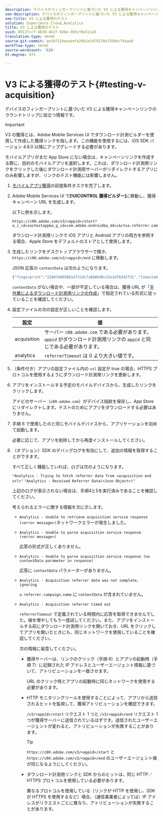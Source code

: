```yaml
---
description: デバイスのフィンガープリントに基づいた V3 による獲得キャンペーンリンクのラウンドトリップに役立つ情報です。
seo-description: デバイスのフィンガープリントに基づいた V3 による獲得キャンペーンリンクのラウンドトリップに役立つ情報です。
seo-title: V3 による獲得のテスト
solution: Experience Cloud,Analytics
title: V3 による獲得のテスト
uuid: 89137ccf-4839-4b37-926e-303cf8e511a5
translation-type: tm+mt
source-git-commit: ae16f224eeaeefa29b2e1479270a72694c79aaa0
workflow-type: tm+mt
source-wordcount: '620'
ht-degree: 97%

---
```



# V3 による獲得のテスト{#testing-v-acquisition}

デバイスのフィンガープリントに基づいた V3 による獲得キャンペーンリンクのラウンドトリップに役立つ情報です。

>[!IMPORTANT]
>
>V3 の獲得とは、Adobe Mobile Services UI でダウンロード計測ビルダーを使用して作成した獲得リンクを指します。この機能を使用するには、iOS SDK バージョン 4.6.0 以降にアップグレードする必要があります。

モバイルアプリがまだ App Store にない場合は、キャンペーンリンクを作成する際に、目的のモバイルアプリを選択します。これは、ダウンロード計測用リンクをクリックした後にダウンロード計測用サーバーがリダイレクトするアプリにのみ影響しますが、リンクのテスト機能には影響しません。

1. [モバイルアプリ獲得](/help/ios/acquisition-main/acquisition.md)の前提条件タスクを完了します。
1. Adobe Mobile Services UI で&#x200B;**[!UICONTROL 獲得ビルダー]**&#x200B;に移動し、獲得キャンペーン URL を生成します。

   以下に例を示します。

   ```
   https://c00.adobe.com/v3/<appid>/start?a_i_id=iostestapp&a_g_id=com.adobe.android&a_dd=i&ctxa.referrer.campaign.name=name&ctxa.referrer.campaign.trackingcode=trackingcode
   ```


   ダウンロード計測用リンクで iOS アプリと Android アプリの両方を参照する場合、Apple Store をデフォルトのストアとして使用します。
1. 生成したリンクをデスクトップブラウザーで開き、`https://c00.adobe.com/v3/<appid>/end` に移動します。

   JSON 応答の `contextData` は次のようになります。

   ```js
   {"fingerprint":"228d7e6058b1d731dc7a8b8bd0c15e1d78242f31","timestamp":1457989293,"appguid":"","contextData":{"a.referrer.campaign.name":"name","a.referrer.campaign.trackingcode":"trackingcode"}}.
   ```

   `contextData` がない場合や、一部が不足している場合は、獲得 URL が「[手作業によるダウンロード計測用リンクの作成](/help/using/acquisition-main/c-marketing-links-builder/acquisition-link-manual.md)」で指定されている形式に従っていることを確認してください。
1. 設定ファイルの次の設定が正しいことを確認します。

   | 設定 | 値 |
   |--- |--- |
   | acquisition | サーバー `c00.adobe.com` である必要があります。*`appid`* がダウンロード計測用リンクの *`appid`* と同じである必要があります。 |
   | analytics | `referrerTimeout` は 0 より大きい値です。 |


1. （条件付き）アプリの設定ファイル内の `ssl` 設定が true の場合、HTTPS プロトコルを使用するようにダウンロード計測用リンクを更新します。
1. アプリをインストールする予定のモバイルデバイスから、生成したリンクをクリックします。

   アドビのサーバー（`c00.adobe.com`）がデバイス指紋を保存し、App Store にリダイレクトします。テストのためにアプリをダウンロードする必要はありません。
1. 手順 6 で使用したのと同じモバイルデバイスから、アプリケーションを初めて起動します。

   必要に応じて、アプリを削除してから再度インストールしてください。
1. （オプション）SDK のデバッグログを有効にして、追加の情報を取得することができます。

   すべて正しく機能していれば、ログは次のようになります。

   `"Analytics - Trying to fetch referrer data from <acquisition end url>"`
   `"Analytics - Received Referrer Data(<Json Object>)"`

   上記のログが表示されない場合は、手順4と5を実行済みであることを確認してください。

   考えられるエラーに関する情報を次に示します。

   * `Analytics - Unable to retrieve acquisition service response (<error message>)`ネットワークエラーが発生しました。

   * `Analytics - Unable to parse acquisition service response (<error message>)`

      応答の形式が正しくありません。

   * `Analytics - Unable to parse acquisition service response (no contextData parameter in response)`

      応答に `contextData` パラメーターがありません。

   * `Analytics - Acquisition referrer data was not complete, ignoring`

      `a.referrer.campaign.name` に `contextData` が含まれていません。

   * `Analytics - Acquisition referrer timed out`

      `referrerTimeout` で定義されている時間内に応答を取得できませんでした。値を増やしてもう一度試してください。また、アプリをインストールする前にダウンロード計測用リンクを開いておき、URL をクリックしてアプリを開いたときにも、同じネットワークを使用していることを確認してください。

      次の情報に留意してください。

      * 獲得サーバーは、リンクのクリック（手順 6）とアプリの起動時（手順 7）に記録された IP アドレスとユーザーエージェント情報に基づいて、アトリビューションを一致させます。

         URL のクリック時とアプリの起動時に同じネットワークを使用する必要があります。

      * HTTP モニタリングツールを使用することによって、アプリから送信されるヒットを監視して、獲得アトリビューションを確認できます。

         `/v3/<appid>/start` リクエスト 1 つと `/v3/<appid>/end` リクエスト 1 つが獲得サーバーに送信されているはずです。送信されたユーザーエージェントが変わると、アトリビューションが失敗することがあります。

         >[!TIP]
         >
         >`https://c00.adobe.com/v3/<appid>/start` と `https://c00.adobe.com/v3/<appid>/end` のユーザーエージェント値が同じなるようにしてください。

      * ダウンロード計測用リンクと SDK からのヒットは、同じ HTTP／HTTPS プロトコルを使用している必要があります。

         異なるプロトコルを使用している（リンクが HTTP を使用し、SDK が HTTPS を使用するなど）場合、（通信事業者によっては）IP アドレスがリクエストごとに異なり、アトリビューションが失敗することがあります。
